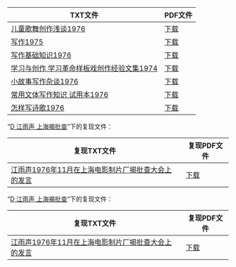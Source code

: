 | TXT文件 | PDF文件 |
| ------- | ------- |
| [儿童歌舞创作浅谈1976](G%20%E6%96%87%E5%AD%A6%E6%95%99%E8%82%B2/%E5%84%BF%E7%AB%A5%E6%AD%8C%E8%88%9E%E5%88%9B%E4%BD%9C%E6%B5%85%E8%B0%881976.txt) | [下载](G%20%E6%96%87%E5%AD%A6%E6%95%99%E8%82%B2/%E5%84%BF%E7%AB%A5%E6%AD%8C%E8%88%9E%E5%88%9B%E4%BD%9C%E6%B5%85%E8%B0%881976.pdf) |
| [写作1975](G%20%E6%96%87%E5%AD%A6%E6%95%99%E8%82%B2/%E5%86%99%E4%BD%9C1975.txt) | [下载](G%20%E6%96%87%E5%AD%A6%E6%95%99%E8%82%B2/%E5%86%99%E4%BD%9C1975.pdf) |
| [写作基础知识1976](G%20%E6%96%87%E5%AD%A6%E6%95%99%E8%82%B2/%E5%86%99%E4%BD%9C%E5%9F%BA%E7%A1%80%E7%9F%A5%E8%AF%861976.txt) | [下载](G%20%E6%96%87%E5%AD%A6%E6%95%99%E8%82%B2/%E5%86%99%E4%BD%9C%E5%9F%BA%E7%A1%80%E7%9F%A5%E8%AF%861976.pdf) |
| [学习与创作 学习革命样板戏创作经验文集1974](G%20%E6%96%87%E5%AD%A6%E6%95%99%E8%82%B2/%E5%AD%A6%E4%B9%A0%E4%B8%8E%E5%88%9B%E4%BD%9C%20%E5%AD%A6%E4%B9%A0%E9%9D%A9%E5%91%BD%E6%A0%B7%E6%9D%BF%E6%88%8F%E5%88%9B%E4%BD%9C%E7%BB%8F%E9%AA%8C%E6%96%87%E9%9B%861974.txt) | [下载](G%20%E6%96%87%E5%AD%A6%E6%95%99%E8%82%B2/%E5%AD%A6%E4%B9%A0%E4%B8%8E%E5%88%9B%E4%BD%9C%20%E5%AD%A6%E4%B9%A0%E9%9D%A9%E5%91%BD%E6%A0%B7%E6%9D%BF%E6%88%8F%E5%88%9B%E4%BD%9C%E7%BB%8F%E9%AA%8C%E6%96%87%E9%9B%861974.pdf) |
| [小故事写作杂谈1976](G%20%E6%96%87%E5%AD%A6%E6%95%99%E8%82%B2/%E5%B0%8F%E6%95%85%E4%BA%8B%E5%86%99%E4%BD%9C%E6%9D%82%E8%B0%881976.txt) | [下载](G%20%E6%96%87%E5%AD%A6%E6%95%99%E8%82%B2/%E5%B0%8F%E6%95%85%E4%BA%8B%E5%86%99%E4%BD%9C%E6%9D%82%E8%B0%881976.pdf) |
| [常用文体写作知识 试用本1976](G%20%E6%96%87%E5%AD%A6%E6%95%99%E8%82%B2/%E5%B8%B8%E7%94%A8%E6%96%87%E4%BD%93%E5%86%99%E4%BD%9C%E7%9F%A5%E8%AF%86%20%E8%AF%95%E7%94%A8%E6%9C%AC1976.txt) | [下载](G%20%E6%96%87%E5%AD%A6%E6%95%99%E8%82%B2/%E5%B8%B8%E7%94%A8%E6%96%87%E4%BD%93%E5%86%99%E4%BD%9C%E7%9F%A5%E8%AF%86%20%E8%AF%95%E7%94%A8%E6%9C%AC1976.pdf) |
| [怎样写诗歌1976](G%20%E6%96%87%E5%AD%A6%E6%95%99%E8%82%B2/%E6%80%8E%E6%A0%B7%E5%86%99%E8%AF%97%E6%AD%8C1976.txt) | [下载](G%20%E6%96%87%E5%AD%A6%E6%95%99%E8%82%B2/%E6%80%8E%E6%A0%B7%E5%86%99%E8%AF%97%E6%AD%8C1976.pdf) |

“[D 江雨声 上海揭批查](../D%20%E6%B1%9F%E9%9B%A8%E5%A3%B0%20%E4%B8%8A%E6%B5%B7%E6%8F%AD%E6%89%B9%E6%9F%A5)”下的复现文件：

| 复现TXT文件 | 复现PDF文件 |
| ------- | ------- |
| [江雨声1976年11月在上海电影制片厂揭批查大会上的发言](../D%20%E6%B1%9F%E9%9B%A8%E5%A3%B0%20%E4%B8%8A%E6%B5%B7%E6%8F%AD%E6%89%B9%E6%9F%A5/%E6%B1%9F%E9%9B%A8%E5%A3%B01976%E5%B9%B411%E6%9C%88%E5%9C%A8%E4%B8%8A%E6%B5%B7%E7%94%B5%E5%BD%B1%E5%88%B6%E7%89%87%E5%8E%82%E6%8F%AD%E6%89%B9%E6%9F%A5%E5%A4%A7%E4%BC%9A%E4%B8%8A%E7%9A%84%E5%8F%91%E8%A8%80.txt) | [下载](../D%20%E6%B1%9F%E9%9B%A8%E5%A3%B0%20%E4%B8%8A%E6%B5%B7%E6%8F%AD%E6%89%B9%E6%9F%A5/%E6%B1%9F%E9%9B%A8%E5%A3%B01976%E5%B9%B411%E6%9C%88%E5%9C%A8%E4%B8%8A%E6%B5%B7%E7%94%B5%E5%BD%B1%E5%88%B6%E7%89%87%E5%8E%82%E6%8F%AD%E6%89%B9%E6%9F%A5%E5%A4%A7%E4%BC%9A%E4%B8%8A%E7%9A%84%E5%8F%91%E8%A8%80.pdf) |

“[D 江雨声 上海揭批查](../D%20%E6%B1%9F%E9%9B%A8%E5%A3%B0%20%E4%B8%8A%E6%B5%B7%E6%8F%AD%E6%89%B9%E6%9F%A5)”下的复现文件：

| 复现TXT文件 | 复现PDF文件 |
| ------- | ------- |
| [江雨声1976年11月在上海电影制片厂揭批查大会上的发言](./%E6%B1%9F%E9%9B%A8%E5%A3%B01976%E5%B9%B411%E6%9C%88%E5%9C%A8%E4%B8%8A%E6%B5%B7%E7%94%B5%E5%BD%B1%E5%88%B6%E7%89%87%E5%8E%82%E6%8F%AD%E6%89%B9%E6%9F%A5%E5%A4%A7%E4%BC%9A%E4%B8%8A%E7%9A%84%E5%8F%91%E8%A8%80.txt) | [下载](./%E6%B1%9F%E9%9B%A8%E5%A3%B01976%E5%B9%B411%E6%9C%88%E5%9C%A8%E4%B8%8A%E6%B5%B7%E7%94%B5%E5%BD%B1%E5%88%B6%E7%89%87%E5%8E%82%E6%8F%AD%E6%89%B9%E6%9F%A5%E5%A4%A7%E4%BC%9A%E4%B8%8A%E7%9A%84%E5%8F%91%E8%A8%80.pdf) |
